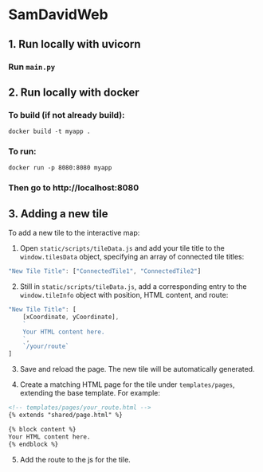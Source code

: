 # SamDavidWeb

## 1. Run locally with uvicorn

### Run ```main.py```

## 2. Run locally with docker

### To build (if not already build):

```
docker build -t myapp .
```

### To run:
```
docker run -p 8080:8080 myapp
```

### Then go to http://localhost:8080

## 3. Adding a new tile

To add a new tile to the interactive map:

1. Open `static/scripts/tileData.js` and add your tile title to the `window.tilesData` object, specifying an array of connected tile titles:

```js
"New Tile Title": ["ConnectedTile1", "ConnectedTile2"]
```

2. Still in `static/scripts/tileData.js`, add a corresponding entry to the `window.tileInfo` object with position, HTML content, and route:

```js
"New Tile Title": [
    [xCoordinate, yCoordinate],
    `
    Your HTML content here.
    `,
    `/your/route`
]
```

3. Save and reload the page. The new tile will be automatically generated.

4. Create a matching HTML page for the tile under `templates/pages`, extending the base template. For example:

```html
<!-- templates/pages/your_route.html -->
{% extends "shared/page.html" %}

{% block content %}
Your HTML content here.
{% endblock %}
```

5. Add the route to the js for the tile.